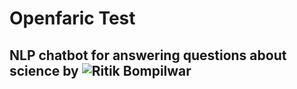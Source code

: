 # Openfaric Test
## NLP chatbot for answering questions about science by ![Ritik Bompilwar](https://ritik.app/)
